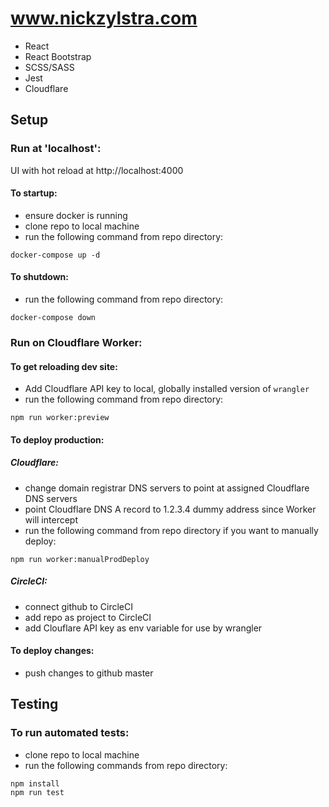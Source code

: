 # www.nickzylstra.com
- React
- React Bootstrap
- SCSS/SASS
- Jest
- Cloudflare

## Setup

### Run at 'localhost':
UI with hot reload at http://localhost:4000

#### To startup:
- ensure docker is running
- clone repo to local machine
- run the following command from repo directory:

```
docker-compose up -d
```

#### To shutdown:
- run the following command from repo directory:
```
docker-compose down
```

### Run on Cloudflare Worker:
#### To get reloading dev site:
- Add Cloudflare API key to local, globally installed version of `wrangler`
- run the following command from repo directory:
```
npm run worker:preview
```

#### To deploy production:
##### Cloudflare:
- change domain registrar DNS servers to point at assigned Cloudflare DNS servers
- point Cloudflare DNS A record to 1.2.3.4 dummy address since Worker will intercept
- run the following command from repo directory if you want to manually deploy:
```
npm run worker:manualProdDeploy
```

##### CircleCI:
- connect github to CircleCI
- add repo as project to CircleCI
- add Clouflare API key as env variable for use by wrangler

#### To deploy changes:
- push changes to github master

## Testing

### To run automated tests: 
- clone repo to local machine
- run the following commands from repo directory:
```
npm install
npm run test
```